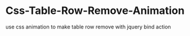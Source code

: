 # Css-Table-Row-Remove-Animation
use css animation to make table row remove with jquery bind action
